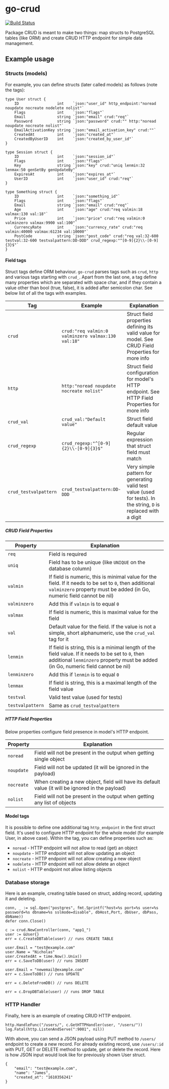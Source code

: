 # go-crud

[![Build Status](https://travis-ci.com/gen64/go-crud.svg?branch=main)](https://travis-ci.com/gen64/go-crud)

Package CRUD is meant to make two things: map structs to PostgreSQL tables
(like ORM) and create CRUD HTTP endpoint for simple data management.


## Example usage
### Structs (models)
For example, you can define structs (later called models) as follows (note the tags):

```
type User struct {
	ID                 int    `json:"user_id" http_endpoint:"noread noupdate nocreate nodelete nolist"`
	Flags              int    `json:"flags"`
	Email              string `json:"email" crud:"req"`
	Password           string `json:"password" crud:"" http:"noread noupdate nocreate nolist"`
	EmailActivationKey string `json:"email_activation_key" crud:""`
	CreatedAt          int    `json:"created_at"`
	CreatedByUserID    int    `json:"created_by_user_id"`
}

type Session struct {
	ID                 int    `json:"session_id"`
	Flags              int    `json:"flags"`
	Key                string `json:"key" crud:"uniq lenmin:32 lenmax:50 genSetBy genUpdateBy"`
	ExpiresAt          int    `json:"expires_at"`
	UserID             int    `json:"user_id" crud:"req"`
}

type Something struct {
	ID                 int    `json:"something_id"`
	Flags              int    `json:"flags"`
	Email              string `json:"email" crud:"req"`
	Age                int    `json:"age" crud:"req valmin:18 valmax:130 val:18"`
	Price              int    `json:"price" crud:"req valmin:0 valminzero valmax:9900 val:100"`
	CurrencyRate       int    `json:"currency_rate" crud:"req valmin:40000 valmax:61234 val:10000"`
	PostCode           string `json:"post_code" crud:"req val:32-600 testval:32-600 testvalpattern:DD-DDD" crud_regexp:"^[0-9]{2}\\-[0-9]{3}$"`
}
```


#### Field tags
Struct tags define ORM behaviour. `go-crud` parses tags such as `crud`, `http`
and various tags starting with `crud_`. Apart from the last one, a tag define
many properties which are separated with space char, and if they contain
a value other than bool (true, false), it is added after semicolon char.
See below list of all the tags with examples.

Tag | Example | Explanation
--- | --- | ---
`crud` | `crud:"req valmin:0 valminzero valmax:130 val:18"` | Struct field properties defining its valid value for model. See CRUD Field Properties for more info
`http` | `http:"noread noupdate nocreate nolist"` | Struct field configuration for model's HTTP endpoint. See HTTP Field Properties for more info
`crud_val` | `crud_val:"Default value"` | Struct field default value
`crud_regexp` | `crud_regexp:"^[0-9]{2}\\-[0-9]{3}$"` | Regular expression that struct field must match
`crud_testvalpattern` | `crud_testvalpattern:DD-DDD` | Very simple pattern for generating valid test value (used for tests). In the string, `D` is replaced with a digit


##### CRUD Field Properties
Property | Explanation
--- | ---
`req` | Field is required
`uniq` | Field has to be unique (like `UNIQUE` on the database column)
`valmin` | If field is numeric, this is minimal value for the field. If it needs to be set to `0`, then additional `valminzero` property must be added (in Go, numeric field cannot be nil)
`valminzero` | Add this if `valmin` is to equal `0`
`valmax` | If field is numeric, this is maximal value for the field
`val` | Default value for the field. If the value is not a simple, short alphanumeric, use the `crud_val` tag for it
`lenmin` | If field is string, this is a minimal length of the field value. If it needs to be set to `0`, then additional `lenminzero` property must be added (in Go, numeric field cannot be nil)
`lenminzero` | Add this if `lenmin` is to equal `0`
`lenmax` | If field is string, this is a maximal length of the field value
`testval` | Valid test value (used for tests)
`testvalpattern` | Same as `crud_testvalpattern`


##### HTTP Field Properties
Below properties configure field presence in model's HTTP endpoint.

Property | Explanation
--- | ---
`noread` | Field will not be present in the output when getting single object
`noupdate` | Field will not be updated (it will be ignored in the payload)
`nocreate` | When creating a new object, field will have its default value (it will be ignored in the payload)
`nolist` | Field will not be present in the output when getting any list of objects


#### Model tags
It is possible to define one additional tag `http_endpoint` in the first
struct field. It's used to configure HTTP endpoint for the whole model (for 
example User, in above case). Within the tag, you can define properties such
as:

* `noread` - HTTP endpoint will not allow to read (get) an object
* `noupdate` - HTTP endpoint will not allow updating an object
* `nocreate` - HTTP endpoint will not allow creating a new object
* `nodelete` - HTTP endpoint will not allow delete an object
* `nolist` - HTTP endpoint not allow listing objects


### Database storage
Here is an example, creating table based on struct, adding record, updating
it and deleting.

```
conn, _ := sql.Open("postgres", fmt.Sprintf("host=%s port=%s user=%s password=%s dbname=%s sslmode=disable", dbHost,Port, dbUser, dbPass, dbName))
defer conn.Close()

c := crud.NewController(conn, "app1_")
user := &User{}
err = c.CreateDBTable(user) // runs CREATE TABLE

user.Email = "test@example.com"
user.Name = "Nicholas"
user.CreatedAt = time.Now().Unix()
err = c.SaveToDB(user) // runs INSERT

user.Email = "newemail@example.com"
err = c.SaveToDB() // runs UPDATE

err = c.DeleteFromDB() // runs DELETE

err = c.DropDBTable(user) // runs DROP TABLE
```

### HTTP Handler
Finally, here is an example of creating CRUD HTTP endpoint.

```
http.HandleFunc("/users/", c.GetHTTPHandler(user, "/users/"))
log.Fatal(http.ListenAndServe(":9001", nil))
```

With above, you can send a JSON payload using PUT method to `/users/`
endpoint to create a new record.
For already existing record, use `/users/:id` with PUT, GET or DELETE method to
update, get or delete the record.
Here is how JSON input would look like for previously shown User struct.

```
{
	"email": "test@example.com",
	"name": "James",
	"created_at": "1610356241"
}
```
